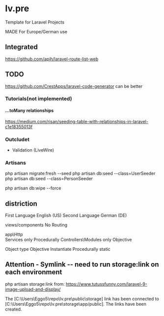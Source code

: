 # lv.pre

Template for Laravel Projects

MADE For Europe/German use

## Integrated

<https://github.com/apih/laravel-route-list-web>

## TODO

<https://github.com/CrestApps/laravel-code-generator>
can be better

### Tutorials(not implemented)

#### ...toMany relationships

<https://medium.com/risan/seeding-table-with-relationships-in-laravel-c1e18355013f>

### Outcludet

- Validation (LiveWire)

### Artisans

php artisan migrate:fresh --seed
php artisan db:seed --class=UserSeeder
php artisan db:seed --class=PersonSeeder

php artisan db:wipe --force

## distriction

First Language English (US)
Second Language German (DE)

views/components    No Routing

app\Http\
Services            only Procedurally
Controllers\Modules only Objective

Object type
Objective     Instantiate
Procedurally   static

## Attention - Symlink -- need to run storage:link on each environment

php artisan storage:link
from: <https://www.tutussfunny.com/laravel-9-image-upload-and-display/>

The [C:\Users\Eggo5\repo\lv.pre\public\storage] link has been connected to [C:\Users\Eggo5\repo\lv.pre\storage\app/public].
The links have been created.
